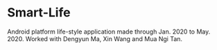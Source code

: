 # Smart-Life
Android platform life-style application made through Jan. 2020 to May. 2020.
Worked with Dengyun Ma, Xin Wang and Mua Ngi Tan.
